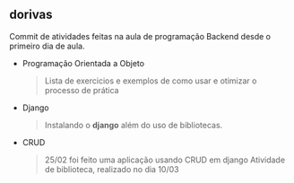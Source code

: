 ## dorivas
Commit de atividades feitas na aula de programação Backend desde o primeiro dia de aula.
 - Programação Orientada a Objeto
   > Lista de exercicios e exemplos de como usar e otimizar o processo de prática
 - Django
   > Instalando o **django** além do uso de bibliotecas.
 - CRUD
   > 25/02 foi feito uma aplicação usando CRUD em django
   > Atividade de biblioteca, realizado no dia 10/03
